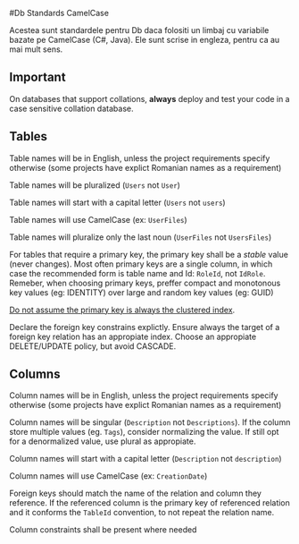 #Db Standards CamelCase

Acestea sunt standardele pentru Db daca folositi un limbaj cu variabile bazate pe CamelCase (C#, Java). 
Ele sunt scrise in engleza, pentru ca au mai mult sens.

## Important

On databases that support collations, **always** deploy and test your code in a case sensitive collation database.

## Tables

Table names will be in English, unless the project requirements specify otherwise (some projects have explict Romanian names as a requirement)

Table names will be pluralized (`Users` not `User`)

Table names will start with a capital letter (`Users` not `users`)

Table names will use CamelCase (ex: `UserFiles`)

Table names will pluralize only the last noun (`UserFiles` not `UsersFiles`)

For tables that require a primary key, the primary key shall be a *stable* value (never changes). Most often primary keys are a single column, in which case the recommended form is table name and Id: `RoleId`, not `IdRole`. Remeber, when choosing primary keys, preffer compact and monotonous key values (eg: IDENTITY) over large and random key values (eg: GUID)

[Do not assume the primary key is always the clustered index](http://dba.stackexchange.com/questions/7741/when-should-a-primary-key-be-declared-non-clustered/7744#7744). 

Declare the foreign key constrains explictly. Ensure always the target of a foreign key relation has an appropiate index. Choose an appropiate DELETE/UPDATE policy, but avoid CASCADE.

## Columns

Column names will be in English, unless the project requirements specify otherwise (some projects have explict Romanian names as a requirement)

Column names will be singular (`Description` not `Descriptions`). If the column store multiple values (eg. `Tags`), consider normalizing the value. If still opt for a denormalized value, use plural as appropiate.

Column names will start with a capital letter (`Description` not `description`)

Column names will use CamelCase (ex: `CreationDate`)

Foreign keys should match the name of the relation and column they reference. If the referenced column is the primary key of referenced relation and it conforms the `TableId` convention, to not repeat the relation name.

Column constraints shall be present where needed



